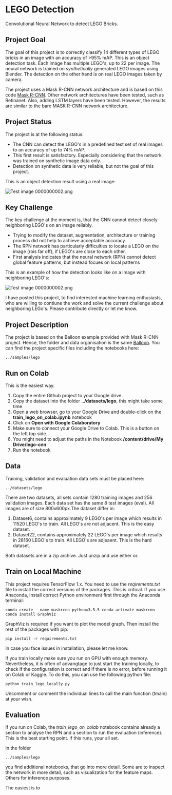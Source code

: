 # LEGO Detection
Convolutional Neural Network to detect LEGO Bricks.

## Project Goal

The goal of this project is to correctly classify 14 different types of LEGO bricks in an image with an accuracy of >95% mAP. This is an object detection task. Each image has multiple LEGO's, up to 22 per image. The neural network is trained on *synthetically* generated LEGO images using Blender. The detection on the other hand is on real LEGO images taken by camera. 

The project uses a Mask R-CNN network architecture and is based on this code [Mask R-CNN](https://github.com/matterport/Mask_RCNN). Other network architectures have been tested, such as Retinanet. Also, adding LSTM layers have been tested. However, the results are similar to the bare MASK R-CNN network architecture.

## Project Status

The project is at the following status:
 
- The CNN can detect the LEGO's in a predefined test set of real images to an accuracy of up to 74% mAP.
- This first result is satisfactory. Especially considering that the network was trained on synthetic image data only.
- Detection on synthetic data is very reliable, but not the goal of this project.

This is an object detection result using a real image:

![Test image 0000000002.png](https://github.com/deeepwin/lego-cnn/maskrcnn/datasets/lego/eval/0000000002.png?raw=true "Title")

## Key Challenge

The key challenge at the moment is, that the CNN cannot detect closely neighboring LEGO's on an image reliably.

- Trying to modify the dataset, augmentation, architecture or training process did not help to achieve acceptable accuracy.
- The RPN network has particularly difficulties to locate a LEGO on the image (rois far off), if LEGO's are close to each other.
- First analysis indicates that the neural network (RPN) cannot detect global feature patterns, but instead focues on local patterns

This is an example of how the detection looks like on a image with neighboring LEGO's: 

![Test image 0000000002.png](https://github.com/deeepwin/lego-cnn/maskrcnn/datasets/lego/eval/0000000002.png?raw=true "Title")

I have posted this project, to find interested machine learning enthusiasts, who are willing to contiune the work and solve the current challenge about neighboring LEGo's. Please contribute directly or let me know.

## Project Description

The project is based on the Balloon example provided with Mask R-CNN project. Hence, the folder and data organisation is the same [Balloon](https://github.com/matterport/Mask_RCNN/tree/master/samples/balloon). You can find the project specific files including the notebooks here:

`../samples/lego`

## Run on Colab

This is the easiest way. 

1. Copy the entire Github project to your Google drive.
2. Copy the dataset into the folder **../datasets/lego**, this might take some time
2. Open a web browser, go to your Google Drive and double-click on the **train_lego_on_colab.ipynb** notebook
3. Click on **Open with Google Colaboratory**
4. Make sure to connect your Google Drive to Colab. This is a button on the left top side.
5. You might need to adjust the paths in the Notebook **/content/drive/My Drive/lego-cnn**
6. Run the notebook

## Data

Training, validation and evaluation data sets must be placed here:

`../datasets/lego`

There are two datasets, all sets contain 1280 training images and 256 validation images. Each data set has the same 8 test images (eval). All images are of size 800x600px.The dataset differ in:

1. Dataset6, contains approximately 9 LEGO's per image which results in 11520 LEGO's to train. All LEGO's are not adjacent. This is the easy dataset.
2. Dataset22, contains approximately 22 LEGO's per image which results in 28160 LEGO's to train. All LEGO's are  adjeaent. This is the hard dataset.

Both datasets are in a zip archive. Just unzip and use either or.



## Train on Local Machine

This project requires TensorFlow 1.x. You need to use the *reqirements.txt* file to install the correct versions of the packages. This is critical. If you use Anaconda, install correct Python environment first through the Anaconda terminal:
  
`conda create --name maskrcnn python=3.5.5
conda activate maskrcnn
conda install GraphViz`

GraphViz is required if you want to plot the model graph. Then install the rest of the packages with pip:

`pip install -r requirements.txt`

In case you face issues in installation, please let me know.


If you train locally make sure you run on GPU with enough memory. Nevertheless, it is often of advangtage to just start the training locally, to check if the configuration is correct and if there is no error, before running it on Colab or Kaggle. To do this, you can use the following python file:

`python train_lego_locally.py`

Uncomment or comment the individual lines to call the main function (tmain) at your wish.


## Evaluation

If you run on Colab, the *train_lego_on_colab* notebook contains already a section to analyse the RPN and a section to run the evaluation (inference). This is the best starting point. If this runs, your all set.

In the folder

`../samples/lego`

you find additional notebooks, that go into more detail. Some are to inspect the network in more detail, such as visualization for the feature maps. Others for inference purposes.















The easiest is to 

